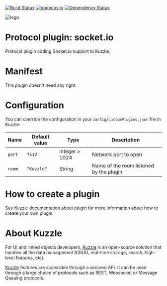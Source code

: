 [![Build Status](https://travis-ci.org/kuzzleio/kuzzle-plugin-socketio.svg?branch=master)](https://travis-ci.org/kuzzleio/kuzzle-plugin-socketio) [![codecov.io](http://codecov.io/github/kuzzleio/kuzzle-plugin-socketio/coverage.svg?branch=master)](http://codecov.io/github/kuzzleio/kuzzle?branch=master) [![Dependency Status](https://david-dm.org/kuzzleio/kuzzle-plugin-socketio.svg)](https://david-dm.org/kuzzleio/kuzzle-plugin-socketio)

![logo](https://raw.githubusercontent.com/kuzzleio/kuzzle/master/docs/images/logo.png)

# Protocol plugin: socket.io

Protocol plugin adding Socket.io support to Kuzzle.

# Manifest

This plugin doesn't need any right.

# Configuration

You can override the configuration in your `config/customPlugins.json` file in Kuzzle:

| Name | Default value | Type | Description                 |
|------|---------------|-----------|-----------------------------|
| ``port`` | ``7512`` | Integer > 1024 | Network port to open |
| ``room`` | ``"Kuzzle"`` | String | Name of the room listened by the plugin |

# How to create a plugin

See [Kuzzle documentation](https://github.com/kuzzleio/kuzzle/docs/plugins.md) about plugin for more information about how to create your own plugin.

# About Kuzzle

For UI and linked objects developers, [Kuzzle](https://github.com/kuzzleio/kuzzle) is an open-source solution that handles all the data management
(CRUD, real-time storage, search, high-level features, etc).

[Kuzzle](https://github.com/kuzzleio/kuzzle) features are accessible through a secured API. It can be used through a large choice of protocols such as REST, Websocket or Message Queuing protocols.
